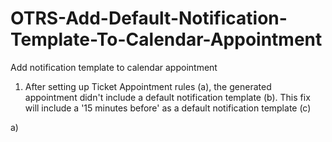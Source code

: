 # OTRS-Add-Default-Notification-Template-To-Calendar-Appointment
Add notification template to calendar appointment

1. After setting up Ticket Appointment rules (a), the generated appointment didn't include a default notification template (b). This fix will include a '15 minutes before' as a default notification template (c)

a) 
